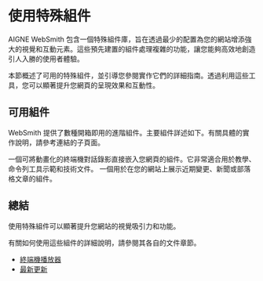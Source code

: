 # 使用特殊組件

AIGNE WebSmith 包含一個特殊組件庫，旨在透過最少的配置為您的網站增添強大的視覺和互動元素。這些預先建置的組件處理複雜的功能，讓您能夠高效地創造引人入勝的使用者體驗。

本節概述了可用的特殊組件，並引導您參閱實作它們的詳細指南。透過利用這些工具，您可以顯著提升您網頁的呈現效果和互動性。

## 可用組件

WebSmith 提供了數種開箱即用的進階組件。主要組件詳述如下。有關具體的實作說明，請參考連結的子頁面。

<x-cards data-columns="1">
  <x-card data-title="終端機播放器" data-icon="lucide:terminal" data-href="/advanced-features/using-special-components/terminal-player">
    一個可將動畫化的終端機對話錄影直接嵌入您網頁的組件。它非常適合用於教學、命令列工具示範和技術文件。
  </x-card>
  <x-card data-title="最新更新" data-icon="lucide:newspaper" data-href="/advanced-features/using-special-components/latest-updates">
    一個用於在您的網站上展示近期變更、新聞或部落格文章的組件。
  </x-card>
</x-cards>

## 總結

使用特殊組件可以顯著提升您網站的視覺吸引力和功能。

有關如何使用這些組件的詳細說明，請參閱其各自的文件章節。

- [終端機播放器](./advanced-features-using-special-components-terminal-player.md)
- [最新更新](./advanced-features-using-special-components-latest-updates.md)